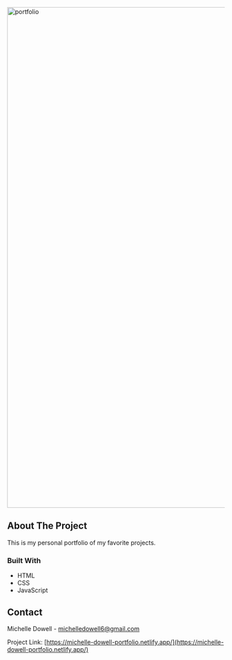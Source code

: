 <img width="1158" alt="portfolio" src="https://github.com/user-attachments/assets/7d89fe68-b0af-46c0-b8b2-0226c171d2cb">

<!-- ABOUT THE PROJECT -->
## About The Project

This is my personal portfolio of my favorite projects. 

### Built With

* HTML
* CSS
* JavaScript


<!-- CONTACT -->
## Contact

Michelle Dowell - michelledowell6@gmail.com

Project Link: [https://michelle-dowell-portfolio.netlify.app/](https://michelle-dowell-portfolio.netlify.app/)
